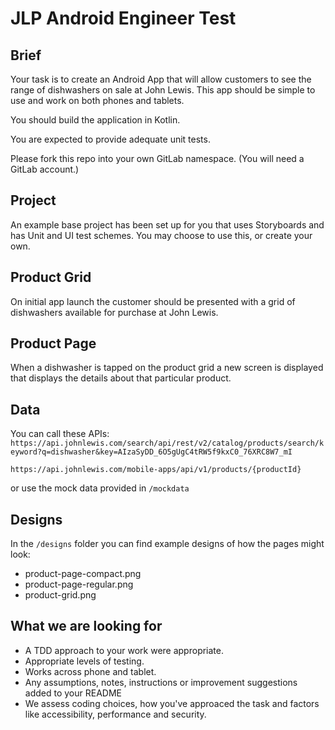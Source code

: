 # JLP Android Engineer Test

## Brief

Your task is to create an Android App that will allow customers to see the range of dishwashers on sale at John Lewis. This app should be simple to use and work on both phones and tablets.

You should build the application in Kotlin.

You are expected to provide adequate unit tests.

Please fork this repo into your own GitLab namespace. (You will need a GitLab account.)

## Project

An example base project has been set up for you that uses Storyboards and has Unit and UI test schemes. You may choose to use this, or create your own.

## Product Grid

On initial app launch the customer should be presented with a grid of dishwashers available for purchase at John Lewis.

## Product Page

When a dishwasher is tapped on the product grid a new screen is displayed that displays the details about that particular product.

## Data

You can call these APIs:
`https://api.johnlewis.com/search/api/rest/v2/catalog/products/search/keyword?q=dishwasher&key=AIzaSyDD_6O5gUgC4tRW5f9kxC0_76XRC8W7_mI`

`https://api.johnlewis.com/mobile-apps/api/v1/products/{productId}`

or use the mock data provided in `/mockdata`

## Designs

In the `/designs` folder you can find example designs of how the pages might look:

- product-page-compact.png
- product-page-regular.png
- product-grid.png

## What we are looking for

- A TDD approach to your work were appropriate.
- Appropriate levels of testing.
- Works across phone and tablet.
- Any assumptions, notes, instructions or improvement suggestions added to your README
- We assess coding choices, how you've approaced the task and factors like accessibility, performance and security.
